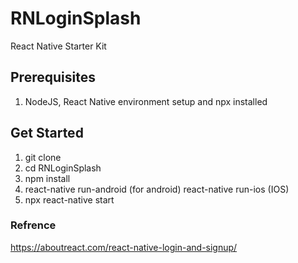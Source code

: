 # RNLoginSplash
React Native Starter Kit

## Prerequisites

1. NodeJS, React Native environment setup and npx installed

## Get Started

1. git clone
2. cd RNLoginSplash
3. npm install
4. react-native run-android (for android)
   react-native run-ios (IOS)
5. npx react-native start



### Refrence
https://aboutreact.com/react-native-login-and-signup/